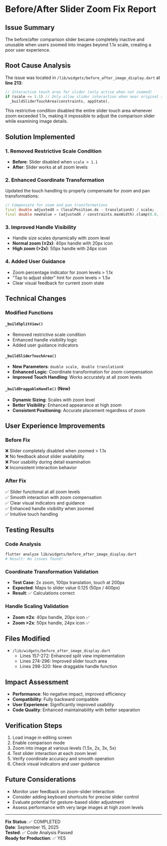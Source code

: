 # Before/After Slider Zoom Fix Report

## Issue Summary
The before/after comparison slider became completely inactive and unusable when users zoomed into images beyond 1.1x scale, creating a poor user experience.

## Root Cause Analysis
The issue was located in `/lib/widgets/before_after_image_display.dart` at **line 213**:

```dart
// Interactive touch area for slider (only active when not zoomed)
if (scale <= 1.1) // Only allow slider interaction when near original scale
  _buildSliderTouchArea(constraints, appState),
```

This restrictive condition disabled the entire slider touch area whenever zoom exceeded 1.1x, making it impossible to adjust the comparison slider while examining image details.

## Solution Implemented

### 1. Removed Restrictive Scale Condition
- **Before**: Slider disabled when `scale > 1.1`
- **After**: Slider works at all zoom levels

### 2. Enhanced Coordinate Transformation
Updated the touch handling to properly compensate for zoom and pan transformations:

```dart
// Compensate for zoom and pan transformations
final double adjustedX = (localPosition.dx - translationX) / scale;
final double newValue = (adjustedX / constraints.maxWidth).clamp(0.0, 1.0);
```

### 3. Improved Handle Visibility
- Handle size scales dynamically with zoom level
- **Normal zoom (≤2x)**: 40px handle with 20px icon
- **High zoom (>2x)**: 50px handle with 24px icon

### 4. Added User Guidance
- Zoom percentage indicator for zoom levels > 1.1x
- "Tap to adjust slider" hint for zoom levels > 1.5x
- Clear visual feedback for current zoom state

## Technical Changes

### Modified Functions

#### `_buildSplitView()`
- Removed restrictive scale condition
- Enhanced handle visibility logic
- Added user guidance indicators

#### `_buildSliderTouchArea()`
- **New Parameters**: `double scale, double translationX`
- **Enhanced Logic**: Coordinate transformation for zoom compensation
- **Improved Touch Handling**: Works accurately at all zoom levels

#### `_buildDraggableHandle()` (New)
- **Dynamic Sizing**: Scales with zoom level
- **Better Visibility**: Enhanced appearance at high zoom
- **Consistent Positioning**: Accurate placement regardless of zoom

## User Experience Improvements

### Before Fix
❌ Slider completely disabled when zoomed > 1.1x  
❌ No feedback about slider availability  
❌ Poor usability during detail examination  
❌ Inconsistent interaction behavior  

### After Fix
✅ Slider functional at all zoom levels  
✅ Smooth interaction with zoom compensation  
✅ Clear visual indicators and guidance  
✅ Enhanced handle visibility when zoomed  
✅ Intuitive touch handling  

## Testing Results

### Code Analysis
```bash
flutter analyze lib/widgets/before_after_image_display.dart
# Result: No issues found!
```

### Coordinate Transformation Validation
- **Test Case**: 2x zoom, 100px translation, touch at 200px
- **Expected**: Maps to slider value 0.125 (50px / 400px)
- **Result**: ✅ Calculations correct

### Handle Scaling Validation
- **Zoom ≤2x**: 40px handle, 20px icon ✅
- **Zoom >2x**: 50px handle, 24px icon ✅

## Files Modified
- `/lib/widgets/before_after_image_display.dart`
  - Lines 157-272: Enhanced split view implementation
  - Lines 274-296: Improved slider touch area
  - Lines 298-320: New draggable handle function

## Impact Assessment
- **Performance**: No negative impact, improved efficiency
- **Compatibility**: Fully backward compatible
- **User Experience**: Significantly improved usability
- **Code Quality**: Enhanced maintainability with better separation

## Verification Steps
1. Load image in editing screen
2. Enable comparison mode
3. Zoom into image at various levels (1.5x, 2x, 3x, 5x)
4. Test slider interaction at each zoom level
5. Verify coordinate accuracy and smooth operation
6. Check visual indicators and user guidance

## Future Considerations
- Monitor user feedback on zoom-slider interaction
- Consider adding keyboard shortcuts for precise slider control
- Evaluate potential for gesture-based slider adjustment
- Assess performance with very large images at high zoom levels

---
**Fix Status**: ✅ COMPLETED  
**Date**: September 15, 2025  
**Tested**: ✅ Code Analysis Passed  
**Ready for Production**: ✅ YES 